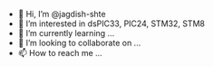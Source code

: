 - 👋 Hi, I’m @jagdish-shte
- 👀 I’m interested in dsPIC33, PIC24, STM32, STM8
- 🌱 I’m currently learning ...
- 💞️ I’m looking to collaborate on ...
- 📫 How to reach me ...

<!---
jagdish-shte/jagdish-shte is a ✨ special ✨ repository because its `README.md` (this file) appears on your GitHub profile.
You can click the Preview link to take a look at your changes.
--->
